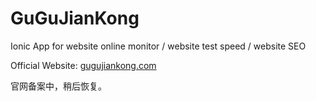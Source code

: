 # GuGuJianKong
Ionic App for website online monitor / website test speed / website SEO

Official Website: <a href="http://gugujiankong.com" title="Official Website" target="_blank">gugujiankong.com</a>

官网备案中，稍后恢复。
